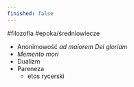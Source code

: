 ```yaml
---
finished: false
---
```

#filozofia #epoka/średniowiecze 
- Anonimowość *ad maiorem Dei gloriam*
- *Memento mori*
- Dualizm
- Pareneza
	- etos rycerski